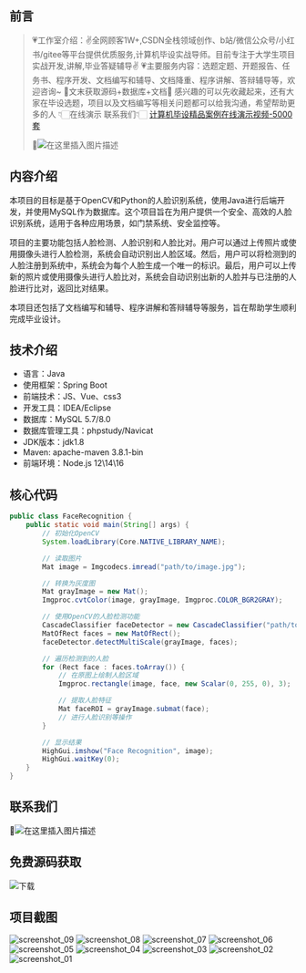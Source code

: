 ## 前言
> 💗工作室介绍：✌全网顾客1W+,CSDN全栈领域创作、b站/微信公众号/小红书/gitee等平台提供优质服务,计算机毕设实战导师。目前专注于大学生项目实战开发,讲解,毕业答疑辅导✌
> 💗主要服务内容：选题定题、开题报告、任务书、程序开发、文档编写和辅导、文档降重、程序讲解、答辩辅导等，欢迎咨询~
> 🌟文末获取源码+数据库+文档🌟 感兴趣的可以先收藏起来，还有大家在毕设选题，项目以及文档编写等相关问题都可以给我沟通，希望帮助更多的人
> 👇🏻在线演示 联系我们👇🏻
> [计算机毕设精品案例在线演示视频-5000套](https://www.yuque.com/yuqueyonghux32e1j/kxdc9g/ad8oz3bamkxmay0e#Cxun)
> 
> 🌟![在这里插入图片描述](https://i-blog.csdnimg.cn/direct/429f9b4d85284ef39b31d818da6e39b1.png#pic_center)

## 内容介绍
本项目的目标是基于OpenCV和Python的人脸识别系统，使用Java进行后端开发，并使用MySQL作为数据库。这个项目旨在为用户提供一个安全、高效的人脸识别系统，适用于各种应用场景，如门禁系统、安全监控等。

项目的主要功能包括人脸检测、人脸识别和人脸比对。用户可以通过上传照片或使用摄像头进行人脸检测，系统会自动识别出人脸区域。然后，用户可以将检测到的人脸注册到系统中，系统会为每个人脸生成一个唯一的标识。最后，用户可以上传新的照片或使用摄像头进行人脸比对，系统会自动识别出新的人脸并与已注册的人脸进行比对，返回比对结果。

本项目还包括了文档编写和辅导、程序讲解和答辩辅导等服务，旨在帮助学生顺利完成毕业设计。

## 技术介绍
- 语言：Java
- 使用框架：Spring Boot
- 前端技术：JS、Vue、css3
- 开发工具：IDEA/Eclipse
- 数据库：MySQL 5.7/8.0
- 数据库管理工具：phpstudy/Navicat
- JDK版本：jdk1.8
- Maven: apache-maven 3.8.1-bin
- 前端环境：Node.js 12\14\16

## 核心代码
```java
public class FaceRecognition {
    public static void main(String[] args) {
        // 初始化OpenCV
        System.loadLibrary(Core.NATIVE_LIBRARY_NAME);

        // 读取图片
        Mat image = Imgcodecs.imread("path/to/image.jpg");

        // 转换为灰度图
        Mat grayImage = new Mat();
        Imgproc.cvtColor(image, grayImage, Imgproc.COLOR_BGR2GRAY);

        // 使用OpenCV的人脸检测功能
        CascadeClassifier faceDetector = new CascadeClassifier("path/to/haarcascade_frontalface_default.xml");
        MatOfRect faces = new MatOfRect();
        faceDetector.detectMultiScale(grayImage, faces);

        // 遍历检测到的人脸
        for (Rect face : faces.toArray()) {
            // 在原图上绘制人脸区域
            Imgproc.rectangle(image, face, new Scalar(0, 255, 0), 3);

            // 提取人脸特征
            Mat faceROI = grayImage.submat(face);
            // 进行人脸识别等操作
        }

        // 显示结果
        HighGui.imshow("Face Recognition", image);
        HighGui.waitKey(0);
    }
}
```

## 联系我们
🌟![在这里插入图片描述](https://github.com/user-attachments/assets/8f1ce2ba-72f1-441f-8d65-395ddab4650d)

## 免费源码获取

![下载](https://github.com/user-attachments/assets/2d103c9e-5ccc-44a1-a6d7-23a47c088dca)

## 项目截图
![screenshot_09](https://github.com/user-attachments/assets/35f1fcee-707b-46a5-a59b-8cae858f1284)
![screenshot_08](https://github.com/user-attachments/assets/8ee85b2c-83f2-412a-b486-d781a1bf846f)
![screenshot_07](https://github.com/user-attachments/assets/5003266c-4c39-49cc-aa21-39b96a2b0394)
![screenshot_06](https://github.com/user-attachments/assets/4ac99dfe-a8e5-42a9-8db2-607adfa75d3f)
![screenshot_05](https://github.com/user-attachments/assets/a9e85fec-2abe-4be4-a7c9-d1128b426458)
![screenshot_04](https://github.com/user-attachments/assets/84848abb-1e68-441c-8a7b-0a27625bce42)
![screenshot_03](https://github.com/user-attachments/assets/1054ba1a-ed31-4099-92e4-db8e9352b625)
![screenshot_02](https://github.com/user-attachments/assets/15e24d98-5b3a-410a-a0ed-1a5f9c7b7202)
![screenshot_01](https://github.com/user-attachments/assets/0043e4df-ccf5-4124-a6ca-86af96e38f01)
